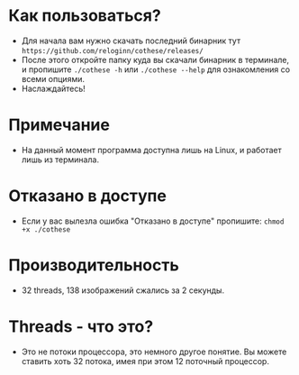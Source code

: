 # Как пользоваться?
- Для начала вам нужно скачать последний бинарник тут ```https://github.com/reloginn/cothese/releases/```
- После этого откройте папку куда вы скачали бинарник в терминале, и пропишите ```./cothese -h``` или ```./cothese --help``` для ознакомления со всеми опциями.
- Наслаждайтесь!
# Примечание
- На данный момент программа доступна лишь на Linux, и работает лишь из терминала.
# Отказано в доступе
- Если у вас вылезла ошибка "Отказано в доступе" пропишите: ```chmod +x ./cothese```
# Производительность
- 32 threads, 138 изображений сжались за 2 секунды.
# Threads - что это?
- Это не потоки процессора, это немного другое понятие. Вы можете ставить хоть 32 потока, имея при этом 12 поточный процессор.
